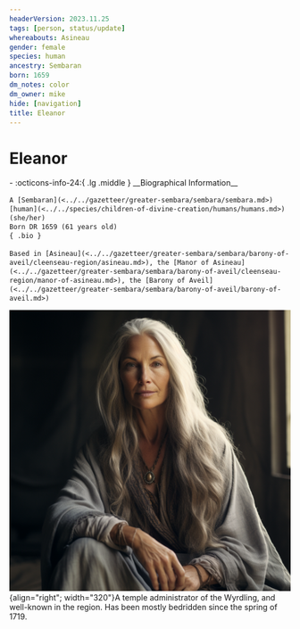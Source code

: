 ```yaml
---
headerVersion: 2023.11.25
tags: [person, status/update]
whereabouts: Asineau
gender: female
species: human
ancestry: Sembaran
born: 1659
dm_notes: color
dm_owner: mike
hide: [navigation]
title: Eleanor
---
```

# Eleanor
<div class="grid cards ext-narrow-margin ext-one-column" markdown>
- :octicons-info-24:{ .lg .middle } __Biographical Information__

    A [Sembaran](<../../gazetteer/greater-sembara/sembara/sembara.md>) [human](<../../species/children-of-divine-creation/humans/humans.md>) (she/her)  
    Born DR 1659 (61 years old)  
    { .bio }

    Based in [Asineau](<../../gazetteer/greater-sembara/sembara/barony-of-aveil/cleenseau-region/asineau.md>), the [Manor of Asineau](<../../gazetteer/greater-sembara/sembara/barony-of-aveil/cleenseau-region/manor-of-asineau.md>), the [Barony of Aveil](<../../gazetteer/greater-sembara/sembara/barony-of-aveil/barony-of-aveil.md>)
</div>


![Eleanor](../../assets/eleanor.png){align="right"; width="320"}A temple administrator of the Wyrdling, and well-known in the region. Has been mostly bedridden since the spring of 1719. 

